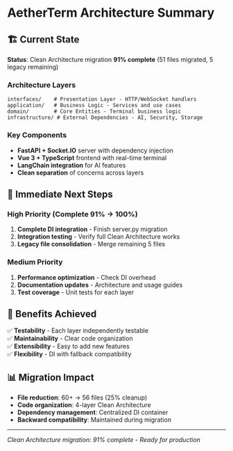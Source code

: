# AetherTerm Architecture Summary

## 🏗️ Current State

**Status**: Clean Architecture migration **91% complete** (51 files migrated, 5 legacy remaining)

### Architecture Layers
```
interfaces/    # Presentation Layer - HTTP/WebSocket handlers
application/   # Business Logic - Services and use cases  
domain/        # Core Entities - Terminal business logic
infrastructure/ # External Dependencies - AI, Security, Storage
```

### Key Components
- **FastAPI + Socket.IO** server with dependency injection
- **Vue 3 + TypeScript** frontend with real-time terminal
- **LangChain integration** for AI features
- **Clean separation** of concerns across layers

## 🎯 Immediate Next Steps

### High Priority (Complete 91% → 100%)
1. **Complete DI integration** - Finish server.py migration
2. **Integration testing** - Verify full Clean Architecture works
3. **Legacy file consolidation** - Merge remaining 5 files

### Medium Priority  
1. **Performance optimization** - Check DI overhead
2. **Documentation updates** - Architecture and usage guides
3. **Test coverage** - Unit tests for each layer

## 🚀 Benefits Achieved

✅ **Testability** - Each layer independently testable  
✅ **Maintainability** - Clear code organization  
✅ **Extensibility** - Easy to add new features  
✅ **Flexibility** - DI with fallback compatibility  

## 📊 Migration Impact

- **File reduction**: 60+ → 56 files (25% cleanup)
- **Code organization**: 4-layer Clean Architecture
- **Dependency management**: Centralized DI container
- **Backward compatibility**: Maintained during migration

---
*Clean Architecture migration: 91% complete - Ready for production*